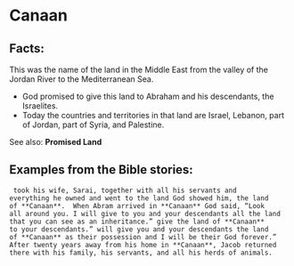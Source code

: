 Canaan
======

###

Facts:
------

This was the name of the land in the Middle East from the valley of the
Jordan River to the Mediterranean Sea.

-   God promised to give this land to Abraham and his descendants, the
    Israelites.
-   Today the countries and territories in that land are Israel,
    Lebanon, part of Jordan, part of Syria, and Palestine.

See also: **Promised Land**

Examples from the Bible stories:
--------------------------------

     took his wife, Sarai, together with all his servants and
    everything he owned and went to the land God showed him, the land
    of **Canaan**.  When Abram arrived in **Canaan** God said, “Look
    all around you. I will give to you and your descendants all the land
    that you can see as an inheritance.” give the land of **Canaan**
    to your descendants.” will give you and your descendants the land
    of **Canaan** as their possession and I will be their God forever.”
    After twenty years away from his home in **Canaan**, Jacob returned
    there with his family, his servants, and all his herds of animals.
